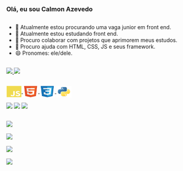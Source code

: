 ### Olá, eu sou Calmon Azevedo

##

- 🔭 Atualmente estou procurando uma vaga junior em front end.
- 🌱 Atualmente estou estudando front end.
- 👯 Procuro colaborar com projetos que aprimorem meus estudos.
- 🤔 Procuro ajuda com HTML, CSS, JS e seus framework.
- 😄 Pronomes: ele/dele.

##

 <div>
  <a href="https://github.com/Calmon1984">
  <img height="180em" src="https://github-readme-stats.vercel.app/api?username=Calmon1984&show_icons=true&theme=dark&include_all_commits=true&count_private=true"/>
  <img height="180em" src="https://github-readme-stats.vercel.app/api/top-langs/?username=Calmon1984&layout=compact&langs_count=16&theme=dark"/>
</div>
 
 ##
 
 <div>
 <img align="center" alt="calmon-Js" height="30" width="40" src="https://raw.githubusercontent.com/devicons/devicon/master/icons/javascript/javascript-plain.svg">
  <img align="center" alt="calmon-HTML" height="30" width="40" src="https://raw.githubusercontent.com/devicons/devicon/master/icons/html5/html5-original.svg">
  <img align="center" alt="calmon-CSS" height="30" width="40" src="https://raw.githubusercontent.com/devicons/devicon/master/icons/css3/css3-original.svg">
  <img align="center" alt="calmon-Python" height="30" width="40" src="https://raw.githubusercontent.com/devicons/devicon/master/icons/python/python-original.svg">
 </div>

  <div>  
 
   <a href="https://www.youtube.com/@lofi_sleep" target="_blank"><img src="https://img.shields.io/badge/YouTube-FF0000?style=for-the-badge&logo=youtube&logoColor=white" target="_blank"></a>
   <a href="https://www.linkedin.com/in/alianeamaral/" target="_blank"><img src="https://img.shields.io/badge/-LinkedIn-%230077B5?style=for-the-badge&logo=linkedin&logoColor=white" target="_blank"></a>
   <a href = "mailto:aliane.eamaral@gmail.com"><img src="https://img.shields.io/badge/Gmail-D14836?style=for-the-badge&logo=gmail&logoColor=white" target="_blank"></a>


 ##
   
   

 <div>
  
  <a href="https://www.linkedin.com/in/calmon-azevedo-2b4182106/" target="_blank"><img src="https://img.shields.io/badge/LinkedIn-0077B5?style=for-the-badge&logo=linkedin&logoColor=white" target="_blank"></a>
  
  <a href="https://www.instagram.com/calmon_azevedo/" target="_blank"><img src="https://img.shields.io/badge/Instagram-E4405F?style=for-the-badge&logo=instagram&logoColor=white" target="_blank"></a>
  
  <a href="https://twitter.com/Calmon_Azevedo" target="_blank"><img src="https://img.shields.io/badge/Twitter-1DA1F2?style=for-the-badge&logo=twitter&logoColor=white" target="_blank"></a>
  
  <a href="mailto:calmon.eron@gmail.com" target="_blank"><img src="https://img.shields.io/badge/Gmail-D14836?style=for-the-badge&logo=gmail&logoColor=white" target="_blank"></a>
  
 </div
 
